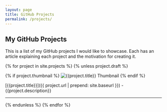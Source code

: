 ```yaml
---
layout: page
title: GitHub Projects
permalink: /projects/
---
```


## My GitHub Projects

This is a list of my GitHub projects I would like to showcase. Each has an
article explaining each project and the motivation for creating it.

<!-- TODO: Add Thumbnails! -->

{% for project in site.projects %}
{% unless project.draft %}

{% if project.thumbnail %}
![{{project.title}} Thumbnail]({{site.url}}/images/{{project.thumbnail}})
{% endif %}

[{{project.title}}]({{ project.url | prepend: site.baseurl }}) - {{project.description}}

---

{% endunless %}
{% endfor %}
